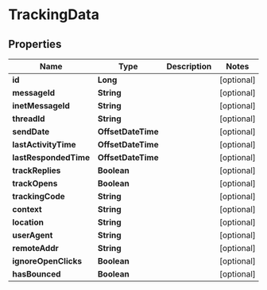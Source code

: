 

# TrackingData


## Properties

| Name | Type | Description | Notes |
|------------ | ------------- | ------------- | -------------|
|**id** | **Long** |  |  [optional] |
|**messageId** | **String** |  |  [optional] |
|**inetMessageId** | **String** |  |  [optional] |
|**threadId** | **String** |  |  [optional] |
|**sendDate** | **OffsetDateTime** |  |  [optional] |
|**lastActivityTime** | **OffsetDateTime** |  |  [optional] |
|**lastRespondedTime** | **OffsetDateTime** |  |  [optional] |
|**trackReplies** | **Boolean** |  |  [optional] |
|**trackOpens** | **Boolean** |  |  [optional] |
|**trackingCode** | **String** |  |  [optional] |
|**context** | **String** |  |  [optional] |
|**location** | **String** |  |  [optional] |
|**userAgent** | **String** |  |  [optional] |
|**remoteAddr** | **String** |  |  [optional] |
|**ignoreOpenClicks** | **Boolean** |  |  [optional] |
|**hasBounced** | **Boolean** |  |  [optional] |



